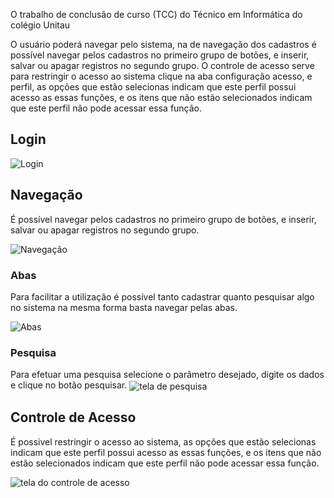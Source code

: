 O trabalho de conclusão de curso (TCC) do Técnico em Informática do colégio Unitau 

O usuário poderá navegar pelo sistema, na de navegação dos cadastros é possível navegar pelos cadastros no primeiro grupo de botões, e inserir, salvar ou apagar registros no segundo grupo. 
O controle de acesso serve para restringir o acesso ao sistema clique na aba configuração acesso, e perfil, as opções que estão selecionas indicam que este perfil possui acesso as essas funções, e os itens que não estão selecionados indicam que este perfil não pode acessar essa função.


## Login
<img align=center src="https://bit.ly/3iZiuO7" alt="Login">

## Navegação
É possível navegar pelos cadastros no primeiro grupo de botões, e inserir, salvar ou apagar registros no segundo grupo.

<img align=center src="https://bit.ly/2QgYDO5" alt="Navegação">

### Abas
Para facilitar a utilização é possível tanto cadastrar quanto pesquisar algo no sistema na mesma forma basta navegar pelas abas.

<img align=center src="https://bit.ly/3aMcuFr" alt="Abas">	

### Pesquisa
Para efetuar uma pesquisa selecione o parâmetro desejado, digite os dados e clique no botão pesquisar.
<img align=center src="https://bit.ly/3l8T4j1" alt="tela de pesquisa">	

## Controle de Acesso 
É possivel restringir o acesso ao sistema, as opções que estão selecionas indicam que este perfil possui acesso as essas funções, e os itens que não estão selecionados indicam que este perfil não pode acessar essa função.


<img align=center src="https://bit.ly/3hv8UC0" alt="tela do controle de acesso">	